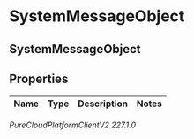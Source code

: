 # SystemMessageObject

## SystemMessageObject

## Properties

|Name | Type | Description | Notes|
|------------ | ------------- | ------------- | -------------|



_PureCloudPlatformClientV2 227.1.0_
